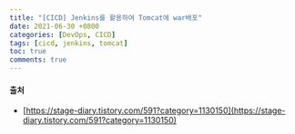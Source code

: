 ```yaml
---
title: "[CICD] Jenkins를 활용하여 Tomcat에 war배포"
date: 2021-06-30 +0800
categories: [DevOps, CICD]
tags: [cicd, jenkins, tomcat]
toc: true
comments: true
---
```


#### 출처
- [https://stage-diary.tistory.com/591?category=1130150](https://stage-diary.tistory.com/591?category=1130150)